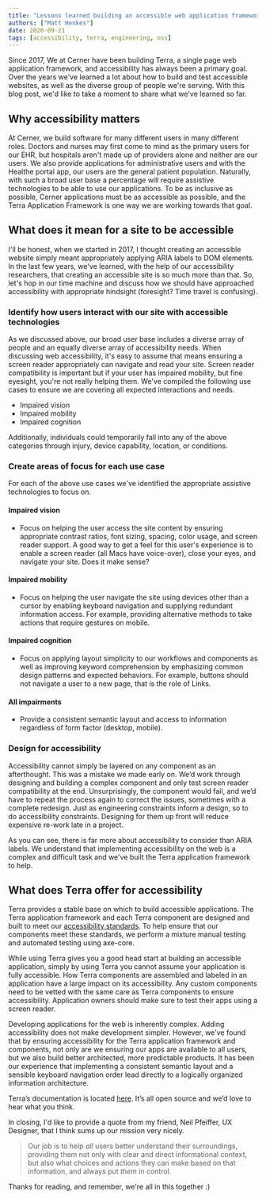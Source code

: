 ```yaml
---
title: "Lessons learned building an accessible web application framework"
authors: ["Matt Henkes"]
date: 2020-09-21
tags: [accessibility, terra, engineering, oss]
---
```


Since 2017, We at Cerner have been building Terra, a single page web application framework, and accessibility has always been a primary goal. Over the years we've learned a lot about how to build and test accessible websites, as well as the diverse group of people we're serving. With this blog post, we'd like to take a moment to share what we've learned so far.

## Why accessibility matters

At Cerner, we build software for many different users in many different roles. Doctors and nurses may first come to mind as the primary users for our EHR, but hospitals aren't made up of providers alone and neither are our users. We also provide applications for administrative users and with the Healthe portal app, our users are the general patient population. Naturally, with such a broad user base a percentage will require assistive technologies to be able to use our applications. To be as inclusive as possible, Cerner applications must be as accessible as possible, and the Terra Application Framework is one way we are working towards that goal.

## What does it mean for a site to be accessible

I'll be honest, when we started in 2017, I thought creating an accessible website simply meant appropriately applying ARIA labels to DOM elements. In the last few years, we've learned, with the help of our accessibility researchers, that creating an accessible site is so much more than that. So, let's hop in our time machine and discuss how we should have approached accessibility with appropriate hindsight (foresight? Time travel is confusing).

### Identify how users interact with our site with accessible technologies

As we discussed above, our broad user base includes a diverse array of people and an equally diverse array of accessibility needs. When discussing web accessibility, it's easy to assume that means ensuring a screen reader appropriately can navigate and read your site. Screen reader compatibility is important but if your user has impaired mobility, but fine eyesight, you're not really helping them. We've compiled the following use cases to ensure we are covering all expected interactions and needs.

* Impaired vision
* Impaired mobility
* Impaired cognition

Additionally, individuals could temporarily fall into any of the above categories through injury, device capability, location, or conditions.

### Create areas of focus for each use case

For each of the above use cases we've identified the appropriate assistive technologies to focus on.

#### Impaired vision

* Focus on helping the user access the site content by ensuring appropriate contrast ratios, font sizing, spacing, color usage, and screen reader support. A good way to get a feel for this user's experience is to enable a screen reader (all Macs have voice-over), close your eyes, and navigate your site. Does it make sense?

#### Impaired mobility

* Focus on helping the user navigate the site using devices other than a cursor by enabling keyboard navigation and supplying redundant information access. For example, providing alternative methods to take actions that require gestures on mobile.

#### Impaired cognition

* Focus on applying layout simplicity to our workflows and components as well as improving keyword comprehension by emphasizing common design patterns and expected behaviors. For example, buttons should not navigate a user to a new page, that is the role of Links.

#### All impairments

* Provide a consistent semantic layout and access to information regardless of form factor (desktop, mobile).

### Design for accessibility

Accessibility cannot simply be layered on any component as an afterthought. This was a mistake we made early on. We’d work through designing and building a complex component and only test screen reader compatibility at the end. Unsurprisingly, the component would fail, and we’d have to repeat the process again to correct the issues, sometimes with a complete redesign. Just as engineering constraints inform a design, so to do accessibility constraints. Designing for them up front will reduce expensive re-work late in a project.

As you can see, there is far more about accessibility to consider than ARIA labels. We understand that implementing accessibility on the web is a complex and difficult task and we've built the Terra application framework to help.

## What does Terra offer for accessibility

Terra provides a stable base on which to build accessible applications. The Terra application framework and each Terra component are designed and built to meet our [accessibility standards](https://engineering.cerner.com/terra-ui/about/terra-ui/component-standards#accessibility-a11y). To help ensure that our components meet these standards, we perform a mixture manual testing and automated testing using axe-core.

While using Terra gives you a good head start at building an accessible application, simply by using Terra you cannot assume your application is fully accessible. How Terra components are assembled and labeled in an application have a large impact on its accessibility. Any custom components need to be vetted with the same care as Terra components to ensure accessibility. Application owners should make sure to test their apps using a screen reader.

Developing applications for the web is inherently complex. Adding accessibility does not make development simpler. However, we've found that by ensuring accessibility for the Terra application framework and components, not only are we ensuring our apps are available to all users, but we also build better architected, more predictable products. It has been our experience that implementing a consistent semantic layout and a sensible keyboard navigation order lead directly to a logically organized information architecture.

Terra’s documentation is located [here](https://engineering.cerner.com/terra-ui/home/terra-ui/index). It’s all open source and we’d love to hear what you think.

In closing, I'd like to provide a quote from my friend, Neil Pfeiffer, UX Designer, that I think sums up our mission very nicely.

> Our job is to help _all_ users better understand their surroundings, providing them not only with clear and direct informational context, but also what choices and actions they can make based on that information, and always put _them_ in control.

Thanks for reading, and remember, we're all in this together :)

